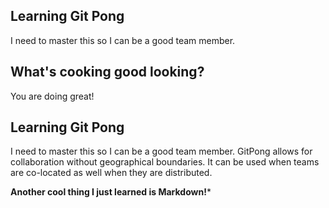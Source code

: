 ## Learning Git Pong
I need to master this so I can be a good team member.

## What's cooking good looking? 
You are doing great! 

## Learning Git Pong 
I need to master this so I can be a good team member. GitPong allows for collaboration without geographical boundaries. It can be used when teams are co-located as well when they are distributed. 

**Another cool thing I just learned is Markdown!***